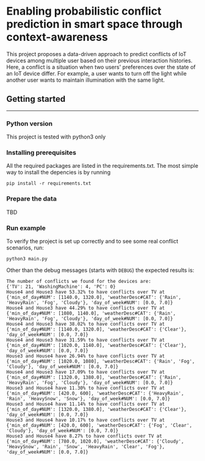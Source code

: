 # Enabling probabilistic conflict prediction in smart space through context-awareness
This project proposes a data-driven approach to predict conflicts of IoT devices among multiple user based on their previous interaction histories. Here, a conflict is a situation when two users' preferences over the state of an IoT device differ. For example, a user wants to turn off the light while another user wants to maintain illumination with the same light.

## Getting started
---
### **Python version**
This project is tested with python3 only

### **Installing prerequisites**
All the required packages are listed in the requirements.txt. The most simple way to install the depencies is by running

`pip install -r requirements.txt`

### **Prepare the data**
TBD

### **Run example**
To verify the project is set up correctly and to see some real conflict scenarios, run:

`python3 main.py`

Other than the debug messages (starts with `DEBUG`) the expected results is:
```
The number of conflicts we found for the devices are:
{'TV': 21, 'WashingMachine': 4, 'PC': 0}
House4 and House3 have 53.32% to have conflicts over TV at {'min_of_day#NUM': [1140.0, 1320.0], 'weatherDesc#CAT': {'Rain', 'HeavyRain', 'Fog', 'Cloudy'}, 'day_of_week#NUM': [0.0, 7.0]}
House4 and House3 have 44.29% to have conflicts over TV at {'min_of_day#NUM': [1080, 1140.0], 'weatherDesc#CAT': {'Rain', 'HeavyRain', 'Fog', 'Cloudy'}, 'day_of_week#NUM': [0.0, 7.0]}
House4 and House3 have 38.02% to have conflicts over TV at {'min_of_day#NUM': [1140.0, 1320.0], 'weatherDesc#CAT': {'Clear'}, 'day_of_week#NUM': [0.0, 7.0]}
House4 and House3 have 31.59% to have conflicts over TV at {'min_of_day#NUM': [1020.0, 1140.0], 'weatherDesc#CAT': {'Clear'}, 'day_of_week#NUM': [0.0, 7.0]}
House3 and House4 have 26.94% to have conflicts over TV at {'min_of_day#NUM': [1020.0, 1080], 'weatherDesc#CAT': {'Rain', 'Fog', 'Cloudy'}, 'day_of_week#NUM': [0.0, 7.0]}
House4 and House3 have 17.09% to have conflicts over TV at {'min_of_day#NUM': [1320.0, 1380.0], 'weatherDesc#CAT': {'Rain', 'HeavyRain', 'Fog', 'Cloudy'}, 'day_of_week#NUM': [0.0, 7.0]}
House3 and House4 have 11.30% to have conflicts over TV at {'min_of_day#NUM': [420.0, 600], 'weatherDesc#CAT': {'HeavyRain', 'Rain', 'HeavySnow', 'Snow'}, 'day_of_week#NUM': [0.0, 7.0]}
House3 and House4 have 11.14% to have conflicts over TV at {'min_of_day#NUM': [1320.0, 1380.0], 'weatherDesc#CAT': {'Clear'}, 'day_of_week#NUM': [0.0, 7.0]}
House3 and House4 have 10.17% to have conflicts over TV at {'min_of_day#NUM': [420.0, 600], 'weatherDesc#CAT': {'Fog', 'Clear', 'Cloudy'}, 'day_of_week#NUM': [0.0, 7.0]}
House3 and House4 have 8.27% to have conflicts over TV at {'min_of_day#NUM': [780.0, 1020.0], 'weatherDesc#CAT': {'Cloudy', 'HeavySnow', 'Rain', 'Snow', 'HeavyRain', 'Clear', 'Fog'}, 'day_of_week#NUM': [0.0, 7.0]}
```


